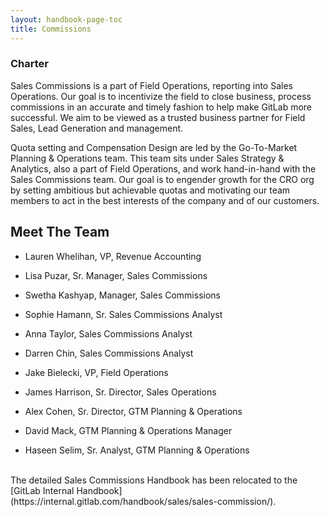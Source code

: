 ```yaml
---
layout: handbook-page-toc
title: Commissions
---
```




### **Charter**

Sales Commissions is a part of Field Operations, reporting into Sales Operations. Our goal is to incentivize the field to close business, process commissions in an accurate and timely fashion to help make GitLab more successful. We aim to be viewed as a trusted business partner for Field Sales, Lead Generation and management.

Quota setting and Compensation Design are led by the Go-To-Market Planning & Operations team. This team sits under Sales Strategy & Analytics, also a part of Field Operations, and work hand-in-hand with the Sales Commissions team. Our goal is to engender growth for the CRO org by setting ambitious but achievable quotas and motivating our team members to act in the best interests of the company and of our customers.


## **Meet The Team**

- Lauren Whelihan, VP, Revenue Accounting
- Lisa Puzar, Sr. Manager, Sales Commissions
- Swetha Kashyap, Manager, Sales Commissions
- Sophie Hamann, Sr. Sales Commissions Analyst
- Anna Taylor, Sales Commissions Analyst
- Darren Chin, Sales Commissions Analyst 

- Jake Bielecki, VP, Field Operations
- James Harrison, Sr. Director, Sales Operations
- Alex Cohen, Sr. Director, GTM Planning & Operations
- David Mack, GTM Planning & Operations Manager
- Haseen Selim, Sr. Analyst, GTM Planning & Operations

<BR>
The detailed Sales Commissions Handbook has been relocated to the [GitLab Internal Handbook](https://internal.gitlab.com/handbook/sales/sales-commission/).
